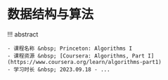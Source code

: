 # 数据结构与算法

!!! abstract

    - 课程名称 &nbsp; Princeton: Algorithms I
    - 课程资源 &nbsp; [Coursera: Algorithms, Part I](https://www.coursera.org/learn/algorithms-part1)
    - 学习时长 &nbsp; 2023.09.18 - ...